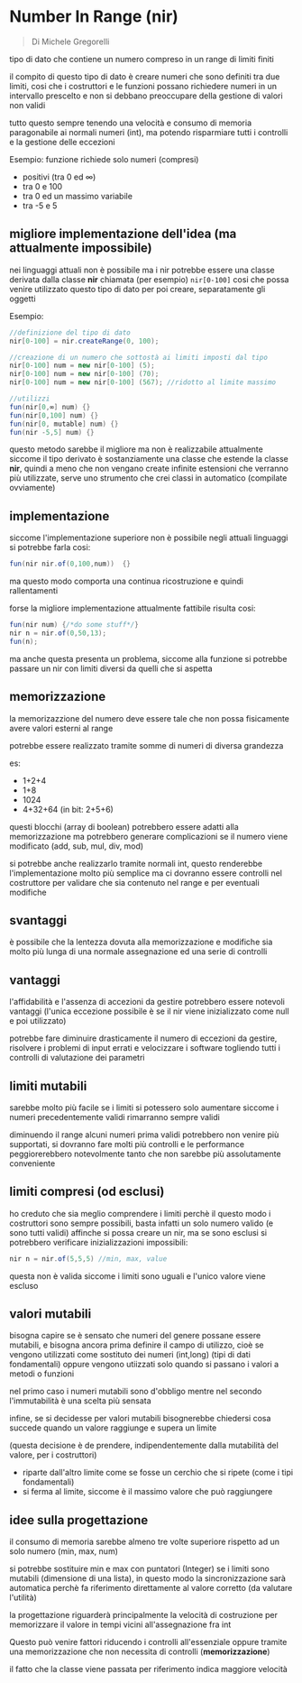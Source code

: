 # Number In Range (nir)

> Di Michele Gregorelli

tipo di dato che contiene un numero compreso in un range di limiti finiti

il compito di questo tipo di dato è creare numeri che sono definiti tra due limiti, cosi che i costruttori e le funzioni possano richiedere numeri in un intervallo prescelto e non si debbano preoccupare della gestione di valori non validi

tutto questo sempre tenendo una velocità e consumo di memoria paragonabile ai normali numeri (int), ma potendo risparmiare tutti i controlli e la gestione delle eccezioni

Esempio: funzione richiede solo numeri (compresi)

- positivi (tra 0 ed ∞)
- tra 0 e 100
- tra 0 ed un massimo variabile
- tra -5 e 5

## migliore implementazione dell'idea (ma attualmente impossibile)

nei linguaggi attuali non è possibile ma i nir potrebbe essere una classe derivata dalla classe **nir** chiamata (per esempio) `nir[0-100]` cosi che possa venire utilizzato questo tipo di dato per poi creare, separatamente gli oggetti

Esempio:

```java
//definizione del tipo di dato
nir[0-100] = nir.createRange(0, 100);

//creazione di un numero che sottostà ai limiti imposti dal tipo
nir[0-100] num = new nir[0-100] (5);
nir[0-100] num = new nir[0-100] (70);
nir[0-100] num = new nir[0-100] (567); //ridotto al limite massimo

//utilizzi
fun(nir[0,∞] num) {}
fun(nir[0,100] num) {}
fun(nir[0, mutable] num) {}
fun(nir -5,5] num) {}
```

questo metodo sarebbe il migliore ma non è realizzabile attualmente siccome il tipo derivato è sostanziamente una classe che estende la classe **nir**, quindi a meno che non vengano create infinite estensioni che verranno più utilizzate, serve uno strumento che crei classi in automatico (compilate ovviamente)

## implementazione

siccome l'implementazione superiore non è possibile negli attuali linguaggi si potrebbe farla cosi:

```java
fun(nir nir.of(0,100,num))  {}
```

ma questo modo comporta una continua ricostruzione e quindi rallentamenti

forse la migliore implementazione attualmente fattibile risulta cosi:

```java
fun(nir num) {/*do some stuff*/}
nir n = nir.of(0,50,13);
fun(n);
```

ma anche questa presenta un problema, siccome alla funzione si potrebbe passare un nir con limiti diversi da quelli che si aspetta

## memorizzazione

la memorizazzione del numero deve essere tale che non possa fisicamente avere valori esterni al range

potrebbe essere realizzato tramite somme di numeri di diversa grandezza

es:

- 1+2+4
- 1+8
- 1024
- 4+32+64 (in bit: 2+5+6)

questi blocchi (array di boolean) potrebbero essere adatti alla memorizzazione ma potrebbero generare complicazioni se il numero viene modificato (add, sub, mul, div, mod)

si potrebbe anche realizzarlo tramite normali int, questo renderebbe l'implementazione molto più semplice ma ci dovranno essere controlli nel costruttore per validare che sia contenuto nel range e per eventuali modifiche

## svantaggi

è possibile che la lentezza dovuta alla memorizzazione e modifiche sia molto più lunga di una normale assegnazione ed una serie di controlli

## vantaggi

l'affidabilità e l'assenza di accezioni da gestire potrebbero essere notevoli vantaggi (l'unica eccezione possibile è se il nir viene inizializzato come null e poi utilizzato)

potrebbe fare diminuire drasticamente il numero di eccezioni da gestire, risolvere i problemi di input errati e velocizzare i software togliendo tutti i controlli di valutazione dei parametri

## limiti mutabili

sarebbe molto più facile se i limiti si potessero solo aumentare siccome i numeri precedentemente validi rimarranno sempre validi

diminuendo il range alcuni numeri prima validi potrebbero non venire più supportati, si dovranno fare molti più controlli e le performance peggiorerebbero notevolmente tanto che non sarebbe più assolutamente conveniente

## limiti compresi (od esclusi)

ho creduto che sia meglio comprendere i limiti perchè il questo modo i costruttori sono sempre possibili, basta infatti un solo numero valido (e sono tutti validi) affinche si possa creare un nir, ma se sono esclusi si potrebbero verificare inizializzazioni impossibili:

```java
nir n = nir.of(5,5,5) //min, max, value
```

questa non è valida siccome i limiti sono uguali e l'unico valore viene escluso

## valori mutabili

bisogna capire se è sensato che numeri del genere possane essere mutabili, e bisogna ancora prima definire il campo di utilizzo, cioè se vengono utilizzati come sostituto dei numeri (int,long) (tipi di dati fondamentali) oppure vengono utiizzati solo quando si passano i valori a metodi o funzioni

nel primo caso i numeri mutabili sono d'obbligo mentre nel secondo l'immutabilità è una scelta più sensata

infine, se si decidesse per valori mutabili bisognerebbe chiedersi cosa succede quando un valore raggiunge e supera un limite

(questa decisione è de prendere, indipendentemente dalla mutabilità del valore, per i costruttori)

- riparte dall'altro limite come se fosse un cerchio che si ripete (come i tipi fondamentali)
- si ferma al limite, siccome è il massimo valore che può raggiungere

## idee sulla progettazione

il consumo di memoria sarebbe almeno tre volte superiore rispetto ad un solo numero (min, max, num)

si potrebbe sostituire min e max con puntatori (Integer) se i limiti sono mutabili (dimensione di una lista), in questo modo la sincronizzazione sarà automatica perchè fa riferimento direttamente al valore corretto (da valutare l'utilità)

la progettazione riguarderà principalmente la velocità di costruzione per memorizzare il valore in tempi vicini all'assegnazione fra int

Questo può venire fattori riducendo i controlli all'essenziale oppure tramite una memorizzazione che non necessita di controlli (**memorizzazione**)

il fatto che la classe viene passata per riferimento indica maggiore velocità